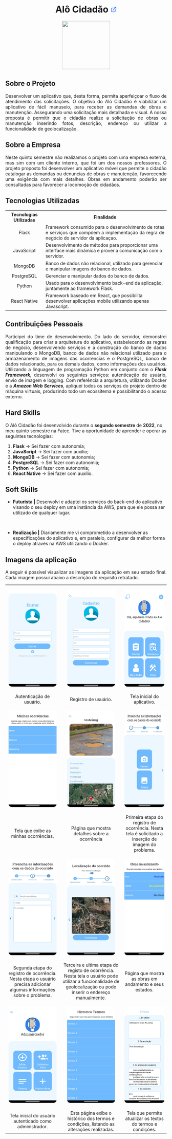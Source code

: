 <h1 align="center"><b>Alô Cidadão <a href="https://github.com/ThomasPalma1/FatecAPI-05"><img src="/docs/assets/external-link.png"  width="19" height="19"></a>
</h1></b>

<p align="center"> 
   <img src="/docs/assets/" width="150" height="150">
</p>

## **Sobre o Projeto**

<p align="justify">Desenvolver um aplicativo que, desta forma, permita aperfeiçoar o fluxo de atendimento das solicitações. O objetivo do Alô Cidadão é viabilizar um aplicativo de fácil manuseio, para receber as demandas de obras e manutenção. Assegurando uma solicitação mais detalhada e visual. A nossa proposta é permitir que o cidadão realize a solicitação de obras ou manutenção inserindo fotos, descrição, endereço ou utilizar a funcionalidade de geolocalização.</p>

## **Sobre a Empresa**

<p align="justify">Neste quinto semestre não realizamos o projeto com uma empresa externa, mas sim com um cliente interno, que foi um dos nossos professores. O projeto proposto foi desenvolver um aplicativo móvel que permite o cidadão catalogar as demandas ou denuncias de obras e manutenção, favorecendo uma exigência com mais detalhes. Obras em andamento poderão ser consultadas para favorecer a locomoção do cidadãos.</p>

## **Tecnologias Utilizadas**

<p align="justify"></p>

<table>
    <tr>
        <th>Tecnologias Utilizadas</th>
        <th>Finalidade</th>
    </tr>
    <tr>
        <td align="center">Flask</td>
        <td align="justify">Framework consumido para o desenvolvimento de rotas e serviços que compõem a implementação da regra de negócio do servidor da aplicaçao.</td>
    </tr>
    <tr>
        <td align="center">JavaScript</td>
        <td align="left">Desenvolvimento de métodos para proporcionar uma interface mais dinâmica e prover a comunicação com o servidor.</td>
    </tr>
    <tr>
        <td align="center">MongoDB</td>
        <td align="left">Banco de dados não relacional, utilizado para gerenciar e manipular imagens do banco de dados.</td>
    </tr>
    <tr>
        <td align="center">PostgreSQL</td>
        <td align="left">Gerenciar e manipular dados do banco de dados.</td>
    </tr>
    <tr>
        <td align="center">Python</td>
        <td align="left">Usado para o desenvolvimento back-end da aplicação, juntamente ao framework Flask.</td>
    </tr>
    <tr>
        <td align="center">React Native</td>
        <td align="left">Framework baseado em React, que possibilita desenvolver aplicações mobile utilizando apenas Javascript.</td>   

</table>

## **Contribuições Pessoais**

<p align="justify">Participei do time de desenvolvimento. Do lado do servidor, demonstrei qualificação para criar a arquitetura do aplicativo, estabelecendo as regras de negócio, desenvolvendo serviços e a construção do banco de dados manipulando o MongoDB, banco de dados não relacional utilizado para o armazenamento de imagens das ocorrencias e o PostgreSQL, banco de dados relacionado, para os demais dados, como informações dos usuários. Utilizando a linguagem de programação Python em conjunto com o <b><i>Flask Framework</b></i>, desenvolvi os seguintes serviços: autenticação de usuário, envio de imagem e logging. Com referência a arquitetura, utilizando Docker e a <b><i>Amazon Web Services</b></i>, apliquei todos os serviços do projeto dentro de máquina virtuais, produzindo todo um ecossitema e possibilitando o acesso externo.</p>

## **Hard Skills**

O Alô Cidadão foi desenvolvido durante o **segundo semestre** de **2022**, no meu quinto semestre na Fatec. Tive a oportunidade de aprender e operar as seguintes tecnologias:

  1.  **Flask** &#8594; Sei fazer com autonomia;
  2.  **JavaScript** &#8594; Sei fazer com auxílio;
  3.  **MongoDB** &#8594; Sei fazer com autonomia;
  4.  **PostgreSQL** &#8594; Sei fazer com autonomia;
  5.  **Python** &#8594; Sei fazer com autonomia;
  6.  **React Native** &#8594; Sei fazer com auxílio.

## **Soft Skills**

* **Futurista |** Desenvolvi e adaptei os serviços do back-end do aplicativo visando o seu deploy em uma instância da AWS, para que ele possa ser utilizado de qualquer lugar.

<br>

* **Realização |** Diariamente me vi comprometido a desenvolver as especificações do aplicativo e, em paralelo, configurar da melhor forma o deploy através na AWS utilizando o Docker.

## **Imagens da aplicação**

<p align="justify">A seguir é possível visualizar as imagens da aplicação em seu estado final. Cada imagem possui abaixo a descrição do requisito retratado.</p>

<table align="center">
   <tr>
      <td>
         <p align="center"><img src="/docs/FatecAPI-05/login-screen.png" width="150" height="300" /></p>
      </td>
      <td>
         <p align="center"><img src="/docs/FatecAPI-05/registration-screen.png" width="150" height="300" /></p>
      </td>
      <td>
         <p align="center"><img src="/docs/FatecAPI-05/home-screen.png" width="150" height="300" /></p>
      </td>
   </tr>
   <tr>
      <td align="center">Autenticação de usuário.</td>
      <td align="center">Registro de usuário.</td>
      <td align="center">Tela inicial do aplicativo.</td>
   </tr>
   <tr>
      <td>
         <p align="center"><img src="/docs/FatecAPI-05/screen-of-my-occurrences.png" width="150" height="300"/></p>
      </td>
      <td>
         <p align="center"><img src="/docs/FatecAPI-05/screen-that-shows-the-occurrence.png" width="150" height="300" /></p>
      </td>
      <td>
         <p align="center"><img src="/docs/FatecAPI-05/first-step-for-occurrence-registration.png" width="150" height="300" /></p>
      </td>
   </tr>
   <tr>
      <td align="center">Tela que exibe as minhas ocorrências.</td>
      <td align="center">Página que mostra detalhes sobre a ocorrência</td>
      <td align="center">Primeira etapa do registro de ocorrência. Nesta tela é solicitado a inserção de imagem do problema.</td>
   </tr>
   <tr>
      <td>
         <p align="center"><img src="/docs/FatecAPI-05/second-step-for-occurrence-registration.png.png" width="150" height="300" /></p>
      </td>
      <td>
         <p align="center"><img src="/docs/FatecAPI-05/third-step-for-occurrence-registration.png" width="150" height="300" /></p>
      </td>
      <td>
         <p align="center"><img src="/docs/FatecAPI-05/works-in-progress-screen.png" width="150" height="300"/></p>
      </td>
   </tr>
   <tr>
      <td align="center">Segunda etapa do registro de ocorrência. Nesta etapa o usuário precisa adicionar algumas informações sobre o problema.</td>
      <td align="center">Terceira e ultima etapa do registo de ocorrência. Nesta tela o usuário pode utilizar a funcionalidade de geolocalização ou pode inserir o endereço manualmente. </td>
      <td align="center">Página que mostra as obras em andamento e seus estados.</td>
   </tr>
   <tr>
      <td>
         <p align="center"><img src="/docs/FatecAPI-05/admin-home-screen.png" width="150" height="300" /></p>
      </td>
      <td>
         <p align="center"><img src="/docs/FatecAPI-05/screen-that-shows-the-history-of-terms-and-conditions.png" width="150" height="300"/></p>
      </td>
      <td>
         <p align="center"><img src="/docs/FatecAPI-05/screen-that-allows-you-to-update-the-terms-and-conditions.png" width="150" height="300" /></p>
      </td>
   </tr>
   <tr>
      <td align="center">Tela inicial do usuário autenticado como administrador.</td>
      <td align="center">Esta página exibe o histórico dos termos e condições, listando as alterações realizadas.</td>
      <td align="center">Tela que permite atualizar os textos do termos e condições.</td>
   </tr>
</table>